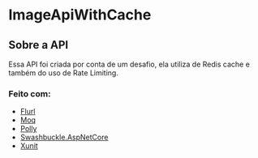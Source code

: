 ﻿# ImageApiWithCache
## Sobre a API
Essa API foi criada por conta de um desafio, ela utiliza de Redis cache e também do uso de Rate Limiting.

### Feito com:
* [Flurl](https://www.nuget.org/packages/Flurl.Http)
* [Moq](https://github.com/moq/moq4)
* [Polly](https://www.nuget.org/packages/Polly)
* [Swashbuckle.AspNetCore](https://github.com/domaindrivendev/Swashbuckle.AspNetCore)
* [Xunit](https://xunit.net/)